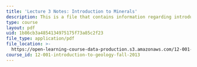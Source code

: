 ```yaml
---
title: 'Lecture 3 Notes: Introduction to Minerals'
description: This is a file that contains information regarding introduction to minerals.
type: course
layout: pdf
uid: 1b86cb3a4854134975175f73a85c2f23
file_type: application/pdf
file_location: >-
  https://open-learning-course-data-production.s3.amazonaws.com/12-001-introduction-to-geology-fall-2013/1b86cb3a4854134975175f73a85c2f23_MIT12_001F13_Lec3Notes.pdf
course_id: 12-001-introduction-to-geology-fall-2013
---
```

